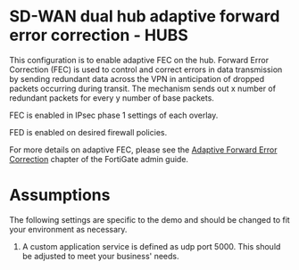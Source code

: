 # SD-WAN dual hub adaptive forward error correction - HUBS

This configuration is to enable adaptive FEC on the hub. Forward Error Correction (FEC) is used to control and correct errors in data transmission by sending redundant data across the VPN in anticipation of dropped packets occurring during transit. The mechanism sends out x number of redundant packets for every y number of base packets.

FEC is enabled in IPsec phase 1 settings of each overlay.

FED is enabled on desired firewall policies.

For more details on adaptive FEC, please see the [Adaptive Forward Error Correction](https://docs.fortinet.com/document/fortigate/7.0.5/administration-guide/169010/adaptive-forward-error-correction) chapter of the FortiGate admin guide.

# Assumptions

The following settings are specific to the demo and should be changed to fit your environment as necessary.

1) A custom application service is defined as udp port 5000. This should be adjusted to meet your business' needs.
